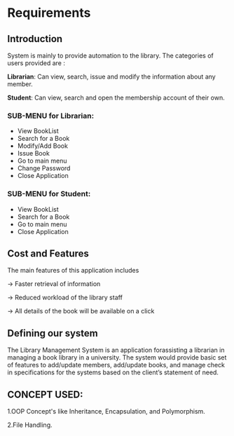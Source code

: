 # Requirements
## Introduction
System is mainly to provide automation to the library. The categories of users provided are :

**Librarian**: Can view, search, issue and modify the information about any member.

**Student**: Can view, search and open the membership account of their own. 

### SUB-MENU for Librarian:
* View BookList
* Search for a Book
* Modify/Add Book
* Issue Book
* Go to main menu
* Change Password
* Close Application

### SUB-MENU for Student:
* View BookList
* Search for a Book
* Go to main menu
* Close Application

## Cost and Features

The main features of this application includes

-> Faster retrieval of information

-> Reduced workload of the library staff

-> All details of the book will be available on a click

## Defining our system

The Library Management System is an application forassisting a librarian in managing a book library in a university. The system would provide basic set of features to add/update members, add/update books, and manage check in specifications for the systems based on the client’s statement of need.

## CONCEPT USED:

1.OOP Concept's like Inheritance, Encapsulation, and Polymorphism.

2.File Handling.

